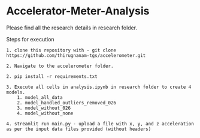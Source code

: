 # Accelerator-Meter-Analysis


Please find all the research details in research folder.

Steps for execution

    1. clone this repository with - git clone https://github.com/thirugnanam-tgs/accelerometer.git

    2. Navigate to the accelerometer folder.

    2. pip install -r requirements.txt

    3. Execute all cells in analysis.ipynb in research folder to create 4 models.
        1. model_all_data
        2. model_handled_outliers_removed_026
        3. model_without_026
        4. model_without_none

    4. streamlit run main.py - upload a file with x, y, and z acceleration as per the input data files provided (without headers)